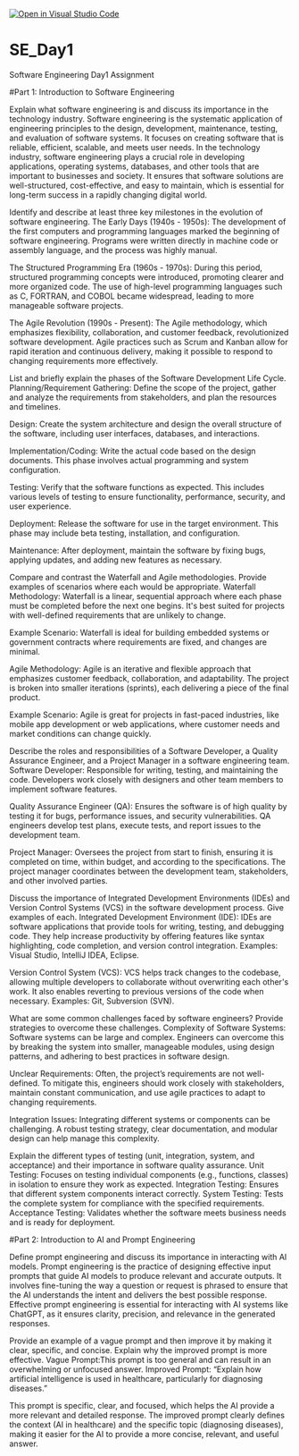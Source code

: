 [![Open in Visual Studio Code](https://classroom.github.com/assets/open-in-vscode-2e0aaae1b6195c2367325f4f02e2d04e9abb55f0b24a779b69b11b9e10269abc.svg)](https://classroom.github.com/online_ide?assignment_repo_id=18674809&assignment_repo_type=AssignmentRepo)
# SE_Day1
Software Engineering Day1 Assignment

#Part 1: Introduction to Software Engineering

Explain what software engineering is and discuss its importance in the technology industry.
Software engineering is the systematic application of engineering principles to the design, development, maintenance, testing, and evaluation of software systems. It focuses on creating software that is reliable, efficient, scalable, and meets user needs. In the technology industry, software engineering plays a crucial role in developing applications, operating systems, databases, and other tools that are important to businesses and society. It ensures that software solutions are well-structured, cost-effective, and easy to maintain, which is essential for long-term success in a rapidly changing digital world.

Identify and describe at least three key milestones in the evolution of software engineering.
The Early Days (1940s - 1950s): The development of the first computers and programming languages marked the beginning of software engineering. Programs were written directly in machine code or assembly language, and the process was highly manual.

The Structured Programming Era (1960s - 1970s): During this period, structured programming concepts were introduced, promoting clearer and more organized code. The use of high-level programming languages such as C, FORTRAN, and COBOL became widespread, leading to more manageable software projects.

The Agile Revolution (1990s - Present): The Agile methodology, which emphasizes flexibility, collaboration, and customer feedback, revolutionized software development. Agile practices such as Scrum and Kanban allow for rapid iteration and continuous delivery, making it possible to respond to changing requirements more effectively.

List and briefly explain the phases of the Software Development Life Cycle.
Planning/Requirement Gathering: Define the scope of the project, gather and analyze the requirements from stakeholders, and plan the resources and timelines.

Design: Create the system architecture and design the overall structure of the software, including user interfaces, databases, and interactions.

Implementation/Coding: Write the actual code based on the design documents. This phase involves actual programming and system configuration.

Testing: Verify that the software functions as expected. This includes various levels of testing to ensure functionality, performance, security, and user experience.

Deployment: Release the software for use in the target environment. This phase may include beta testing, installation, and configuration.

Maintenance: After deployment, maintain the software by fixing bugs, applying updates, and adding new features as necessary.

Compare and contrast the Waterfall and Agile methodologies. Provide examples of scenarios where each would be appropriate.
Waterfall Methodology: Waterfall is a linear, sequential approach where each phase must be completed before the next one begins. It's best suited for projects with well-defined requirements that are unlikely to change.

Example Scenario: Waterfall is ideal for building embedded systems or government contracts where requirements are fixed, and changes are minimal.

Agile Methodology: Agile is an iterative and flexible approach that emphasizes customer feedback, collaboration, and adaptability. The project is broken into smaller iterations (sprints), each delivering a piece of the final product.

Example Scenario: Agile is great for projects in fast-paced industries, like mobile app development or web applications, where customer needs and market conditions can change quickly.

Describe the roles and responsibilities of a Software Developer, a Quality Assurance Engineer, and a Project Manager in a software engineering team.
Software Developer: Responsible for writing, testing, and maintaining the code. Developers work closely with designers and other team members to implement software features.

Quality Assurance Engineer (QA): Ensures the software is of high quality by testing it for bugs, performance issues, and security vulnerabilities. QA engineers develop test plans, execute tests, and report issues to the development team.

Project Manager: Oversees the project from start to finish, ensuring it is completed on time, within budget, and according to the specifications. The project manager coordinates between the development team, stakeholders, and other involved parties.

Discuss the importance of Integrated Development Environments (IDEs) and Version Control Systems (VCS) in the software development process. Give examples of each.
Integrated Development Environment (IDE): IDEs are software applications that provide tools for writing, testing, and debugging code. They help increase productivity by offering features like syntax highlighting, code completion, and version control integration. Examples: Visual Studio, IntelliJ IDEA, Eclipse.

Version Control System (VCS): VCS helps track changes to the codebase, allowing multiple developers to collaborate without overwriting each other's work. It also enables reverting to previous versions of the code when necessary. Examples: Git, Subversion (SVN).

What are some common challenges faced by software engineers? Provide strategies to overcome these challenges.
Complexity of Software Systems: Software systems can be large and complex. Engineers can overcome this by breaking the system into smaller, manageable modules, using design patterns, and adhering to best practices in software design.

Unclear Requirements: Often, the project’s requirements are not well-defined. To mitigate this, engineers should work closely with stakeholders, maintain constant communication, and use agile practices to adapt to changing requirements.

Integration Issues: Integrating different systems or components can be challenging. A robust testing strategy, clear documentation, and modular design can help manage this complexity.

Explain the different types of testing (unit, integration, system, and acceptance) and their importance in software quality assurance.
Unit Testing: Focuses on testing individual components (e.g., functions, classes) in isolation to ensure they work as expected.
Integration Testing: Ensures that different system components interact correctly.
System Testing: Tests the complete system for compliance with the specified requirements.
Acceptance Testing: Validates whether the software meets business needs and is ready for deployment.

#Part 2: Introduction to AI and Prompt Engineering


Define prompt engineering and discuss its importance in interacting with AI models.
Prompt engineering is the practice of designing effective input prompts that guide AI models to produce relevant and accurate outputs. It involves fine-tuning the way a question or request is phrased to ensure that the AI understands the intent and delivers the best possible response. Effective prompt engineering is essential for interacting with AI systems like ChatGPT, as it ensures clarity, precision, and relevance in the generated responses.

Provide an example of a vague prompt and then improve it by making it clear, specific, and concise. Explain why the improved prompt is more effective.
Vague Prompt:This prompt is too general and can result in an overwhelming or unfocused answer.
Improved Prompt: “Explain how artificial intelligence is used in healthcare, particularly for diagnosing diseases.”

This prompt is specific, clear, and focused, which helps the AI provide a more relevant and detailed response. The improved prompt clearly defines the context (AI in healthcare) and the specific topic (diagnosing diseases), making it easier for the AI to provide a more concise, relevant, and useful answer.
